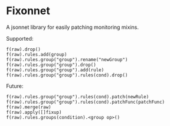 # Fixonnet

A jsonnet library for easily patching monitoring mixins.

Supported:
```
f(raw).drop()
f(raw).rules.add(group)
f(raw).rules.group("group").rename("newGroup")
f(raw).rules.group("group").drop()
f(raw).rules.group("group").add(rule)
f(raw).rules.group("group").rules(cond).drop()
```

Future:
```
f(raw).rules.group("group").rules(cond).patch(newRule)
f(raw).rules.group("group").rules(cond).patchFunc(patchFunc)
f(raw).merge(raw)
f(raw).apply([]fixup)
f(raw).rules.groups(condition).<group op>()
```

